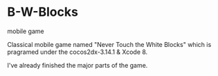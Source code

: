 # B-W-Blocks
mobile game


Classical mobile game named "Never Touch the White Blocks" which is pragramed under the cocos2dx-3.14.1 & Xcode 8.

I've already finished the major parts of the game.
